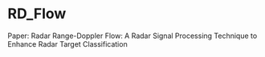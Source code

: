 # RD_Flow

Paper: Radar Range-Doppler Flow: A Radar Signal Processing Technique to Enhance Radar Target Classification
